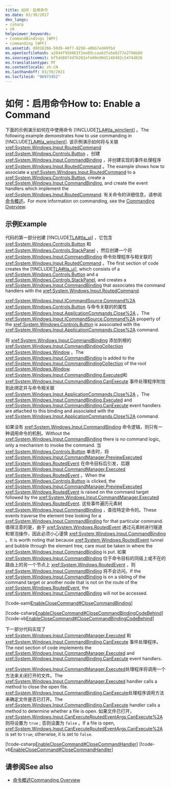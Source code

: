```yaml
---
title: 如何：启用命令
ms.date: 03/30/2017
dev_langs:
- csharp
- vb
helpviewer_keywords:
- CommandBindings [WPF]
- commanding [WPF]
ms.assetid: d8016266-58d9-48f7-8298-a86b7ed49fbd
ms.openlocfilehash: a2044f9504b3f2ee05ccaa63fa5e0277e2798b60
ms.sourcegitcommit: bf5dd80f4d7b202afa90e90d1148402c5474d826
ms.translationtype: MT
ms.contentlocale: zh-CN
ms.lasthandoff: 03/30/2021
ms.locfileid: "96973452"
---
```

# <a name="how-to-enable-a-command"></a><span data-ttu-id="9847c-102">如何：启用命令</span><span class="sxs-lookup"><span data-stu-id="9847c-102">How to: Enable a Command</span></span>
<span data-ttu-id="9847c-103">下面的示例演示如何在中使用命令 [!INCLUDE[TLA#tla_winclient](../../../includes/tlasharptla-winclient-md.md)] 。</span><span class="sxs-lookup"><span data-stu-id="9847c-103">The following example demonstrates how to use commanding in [!INCLUDE[TLA#tla_winclient](../../../includes/tlasharptla-winclient-md.md)].</span></span>  <span data-ttu-id="9847c-104">该示例演示如何将与关联 <xref:System.Windows.Input.RoutedCommand> <xref:System.Windows.Controls.Button> ，创建 <xref:System.Windows.Input.CommandBinding> ，并创建实现的事件处理程序 <xref:System.Windows.Input.RoutedCommand> 。</span><span class="sxs-lookup"><span data-stu-id="9847c-104">The example shows how to associate a <xref:System.Windows.Input.RoutedCommand> to a <xref:System.Windows.Controls.Button>, create a <xref:System.Windows.Input.CommandBinding>, and create the event handlers which implement the <xref:System.Windows.Input.RoutedCommand>.</span></span>  <span data-ttu-id="9847c-105">有关命令的详细信息，请参阅 [命令概述](commanding-overview.md)。</span><span class="sxs-lookup"><span data-stu-id="9847c-105">For more information on commanding, see the [Commanding Overview](commanding-overview.md).</span></span>  
  
## <a name="example"></a><span data-ttu-id="9847c-106">示例</span><span class="sxs-lookup"><span data-stu-id="9847c-106">Example</span></span>  
 <span data-ttu-id="9847c-107">代码的第一部分创建 [!INCLUDE[TLA#tla_ui](../../../includes/tlasharptla-ui-md.md)] ，它包含 <xref:System.Windows.Controls.Button> 和 <xref:System.Windows.Controls.StackPanel> ，然后创建一个将 <xref:System.Windows.Input.CommandBinding> 命令处理程序与相关联的 <xref:System.Windows.Input.RoutedCommand> 。</span><span class="sxs-lookup"><span data-stu-id="9847c-107">The first section of code creates the [!INCLUDE[TLA#tla_ui](../../../includes/tlasharptla-ui-md.md)], which consists of a <xref:System.Windows.Controls.Button> and a <xref:System.Windows.Controls.StackPanel>, and creates a <xref:System.Windows.Input.CommandBinding> that associates the command handlers with the <xref:System.Windows.Input.RoutedCommand>.</span></span>  
  
 <span data-ttu-id="9847c-108"><xref:System.Windows.Input.ICommandSource.Command%2A> <xref:System.Windows.Controls.Button> 与命令关联的的属性 <xref:System.Windows.Input.ApplicationCommands.Close%2A> 。</span><span class="sxs-lookup"><span data-stu-id="9847c-108">The <xref:System.Windows.Input.ICommandSource.Command%2A> property of the <xref:System.Windows.Controls.Button> is associated with the <xref:System.Windows.Input.ApplicationCommands.Close%2A> command.</span></span>  
  
 <span data-ttu-id="9847c-109">将 <xref:System.Windows.Input.CommandBinding> 添加到根的 <xref:System.Windows.Input.CommandBindingCollection> <xref:System.Windows.Window> 。</span><span class="sxs-lookup"><span data-stu-id="9847c-109">The <xref:System.Windows.Input.CommandBinding> is added to the <xref:System.Windows.Input.CommandBindingCollection> of the root <xref:System.Windows.Window>.</span></span> <span data-ttu-id="9847c-110"><xref:System.Windows.Input.CommandBinding.Executed>和 <xref:System.Windows.Input.CommandBinding.CanExecute> 事件处理程序附加到此绑定并与命令相关联 <xref:System.Windows.Input.ApplicationCommands.Close%2A> 。</span><span class="sxs-lookup"><span data-stu-id="9847c-110">The <xref:System.Windows.Input.CommandBinding.Executed> and <xref:System.Windows.Input.CommandBinding.CanExecute> event handlers are attached to this binding and associated with the <xref:System.Windows.Input.ApplicationCommands.Close%2A> command.</span></span>  
  
 <span data-ttu-id="9847c-111">如果没有 <xref:System.Windows.Input.CommandBinding> 命令逻辑，则只有一种调用命令的机制。</span><span class="sxs-lookup"><span data-stu-id="9847c-111">Without the <xref:System.Windows.Input.CommandBinding> there is no command logic, only a mechanism to invoke the command.</span></span>  <span data-ttu-id="9847c-112">当 <xref:System.Windows.Controls.Button> 单击时，将 <xref:System.Windows.Input.CommandManager.PreviewExecuted> <xref:System.Windows.RoutedEvent> 在命令目标后引发，后跟 <xref:System.Windows.Input.CommandManager.Executed> <xref:System.Windows.RoutedEvent> 。</span><span class="sxs-lookup"><span data-stu-id="9847c-112">When the <xref:System.Windows.Controls.Button> is clicked, the <xref:System.Windows.Input.CommandManager.PreviewExecuted> <xref:System.Windows.RoutedEvent> is raised on the command target followed by the <xref:System.Windows.Input.CommandManager.Executed> <xref:System.Windows.RoutedEvent>.</span></span>  <span data-ttu-id="9847c-113">这些事件遍历元素树 <xref:System.Windows.Input.CommandBinding> ，查找特定命令的。</span><span class="sxs-lookup"><span data-stu-id="9847c-113">These events traverse the element tree looking for a <xref:System.Windows.Input.CommandBinding> for that particular command.</span></span>  <span data-ttu-id="9847c-114">值得注意的是，由于 <xref:System.Windows.RoutedEvent> 通过元素树进行隧道和冒泡操作，因此必须小心谨慎 <xref:System.Windows.Input.CommandBinding> 。</span><span class="sxs-lookup"><span data-stu-id="9847c-114">It is worth noting that because <xref:System.Windows.RoutedEvent> tunnel and bubble through the element tree, care must be taken in where the <xref:System.Windows.Input.CommandBinding> is put.</span></span>   <span data-ttu-id="9847c-115">如果 <xref:System.Windows.Input.CommandBinding> 位于命令目标的同级上或不在的路由上的另一个节点上 <xref:System.Windows.RoutedEvent> ，则 <xref:System.Windows.Input.CommandBinding> 将不会访问。</span><span class="sxs-lookup"><span data-stu-id="9847c-115">If the <xref:System.Windows.Input.CommandBinding> is on a sibling of the command target or another node that is not on the route of the <xref:System.Windows.RoutedEvent>, the <xref:System.Windows.Input.CommandBinding> will not be accessed.</span></span>  
  
 [!code-xaml[EnableCloseCommand#CloseCommandBinding](~/samples/snippets/csharp/VS_Snippets_Wpf/EnableCloseCommand/CSharp/Window1.xaml#closecommandbinding)]  
  
 [!code-csharp[EnableCloseCommand#CloseCommandBindingCodeBehind](~/samples/snippets/csharp/VS_Snippets_Wpf/EnableCloseCommand/CSharp/Window1.xaml.cs#closecommandbindingcodebehind)]
 [!code-vb[EnableCloseCommand#CloseCommandBindingCodeBehind](~/samples/snippets/visualbasic/VS_Snippets_Wpf/EnableCloseCommand/VisualBasic/Window1.xaml.vb#closecommandbindingcodebehind)]  
  
 <span data-ttu-id="9847c-116">下一部分代码实现了 <xref:System.Windows.Input.CommandManager.Executed> 和 <xref:System.Windows.Input.CommandBinding.CanExecute> 事件处理程序。</span><span class="sxs-lookup"><span data-stu-id="9847c-116">The next section of code implements the <xref:System.Windows.Input.CommandManager.Executed> and <xref:System.Windows.Input.CommandBinding.CanExecute> event handlers.</span></span>  
  
 <span data-ttu-id="9847c-117"><xref:System.Windows.Input.CommandManager.Executed>处理程序将调用一个方法来关闭打开的文件。</span><span class="sxs-lookup"><span data-stu-id="9847c-117">The <xref:System.Windows.Input.CommandManager.Executed> handler calls a method to close the open file.</span></span>  <span data-ttu-id="9847c-118"><xref:System.Windows.Input.CommandBinding.CanExecute>处理程序调用方法来确定文件是否已打开。</span><span class="sxs-lookup"><span data-stu-id="9847c-118">The <xref:System.Windows.Input.CommandBinding.CanExecute> handler calls a method to determine whether a file is open.</span></span>  <span data-ttu-id="9847c-119">如果文件已打开， <xref:System.Windows.Input.CanExecuteRoutedEventArgs.CanExecute%2A> 则将设置为 `true` ; 否则设置为 `false` 。</span><span class="sxs-lookup"><span data-stu-id="9847c-119">If a file is open, <xref:System.Windows.Input.CanExecuteRoutedEventArgs.CanExecute%2A> is set to `true`; otherwise, it is set to `false`.</span></span>  
  
 [!code-csharp[EnableCloseCommand#CloseCommandHandler](~/samples/snippets/csharp/VS_Snippets_Wpf/EnableCloseCommand/CSharp/Window1.xaml.cs#closecommandhandler)]
 [!code-vb[EnableCloseCommand#CloseCommandHandler](~/samples/snippets/visualbasic/VS_Snippets_Wpf/EnableCloseCommand/VisualBasic/Window1.xaml.vb#closecommandhandler)]  
  
## <a name="see-also"></a><span data-ttu-id="9847c-120">请参阅</span><span class="sxs-lookup"><span data-stu-id="9847c-120">See also</span></span>

- [<span data-ttu-id="9847c-121">命令概述</span><span class="sxs-lookup"><span data-stu-id="9847c-121">Commanding Overview</span></span>](commanding-overview.md)
